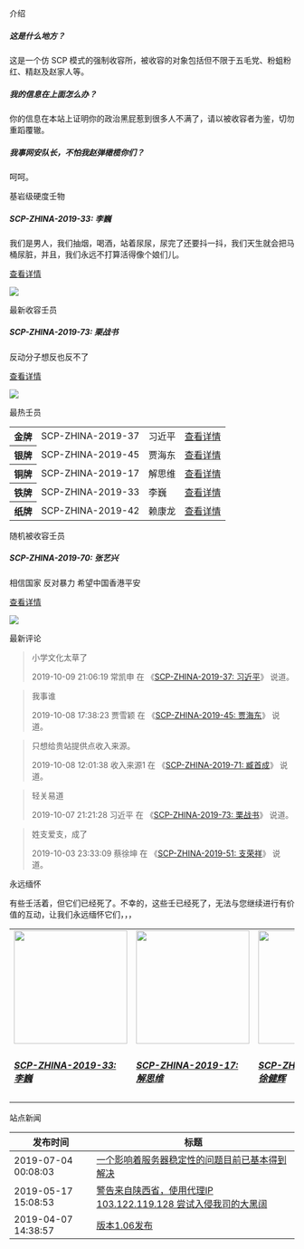 介绍

##### 这是什么地方？

这是一个仿 SCP 模式的强制收容所，被收容的对象包括但不限于五毛党、粉蛆粉红、精赵及赵家人等。

##### 我的信息在上面怎么办？

你的信息在本站上证明你的政治黑屁惹到很多人不满了，请以被收容者为鉴，切勿重蹈覆辙。

##### 我事网安队长，不怕我赵弹橄榄你们？

呵呵。

基岩级硬度壬物

##### SCP-ZHINA-2019-33: 李巍

我们是男人，我们抽烟，喝酒，站着尿尿，尿完了还要抖一抖，我们天生就会把马桶尿脏，并且，我们永远不打算活得像个娘们儿。

[查看详情](persondetaild11c.html?scp=SCP-ZHINA-2019-33)

![](images/caf158a3-5755-47e8-a81e-8231851aee8369bf.jpeg?id=caf158a3-5755-47e8-a81e-8231851aee83)

最新收容壬员

##### SCP-ZHINA-2019-73: 栗战书

反动分子想反也反不了

[查看详情](persondetail7467.html?scp=SCP-ZHINA-2019-73)

![](images/eb8b2b36-2ddb-4140-9f54-f0a7dc6c811274eb.jpeg?id=eb8b2b36-2ddb-4140-9f54-f0a7dc6c8112)

最热壬员

<table class="table table-sm table-striped table-borderless text-white"><tbody><tr><th scope="row">金牌</th><td>SCP-ZHINA-2019-37</td><td>习近平</td><td><a target="_blank" class="text-white" href="persondetail52b5.html?scp=SCP-ZHINA-2019-37">查看详情</a></td></tr><tr><th scope="row">银牌</th><td>SCP-ZHINA-2019-45</td><td>贾海东</td><td><a target="_blank" class="text-white" href="persondetail9727.html?scp=SCP-ZHINA-2019-45">查看详情</a></td></tr><tr><th scope="row">铜牌</th><td>SCP-ZHINA-2019-17</td><td>解思维</td><td><a target="_blank" class="text-white" href="persondetailc696.html?scp=SCP-ZHINA-2019-17">查看详情</a></td></tr><tr><th scope="row">铁牌</th><td>SCP-ZHINA-2019-33</td><td>李巍</td><td><a target="_blank" class="text-white" href="persondetaild11c.html?scp=SCP-ZHINA-2019-33">查看详情</a></td></tr><tr><th scope="row">纸牌</th><td>SCP-ZHINA-2019-42</td><td>赖康龙</td><td><a target="_blank" class="text-white" href="persondetailc943.html?scp=SCP-ZHINA-2019-42">查看详情</a></td></tr></tbody></table>

随机被收容壬员

##### SCP-ZHINA-2019-70: 张艺兴

相信国家 反对暴力 希望中国香港平安

[查看详情](persondetaile40f.html?scp=SCP-ZHINA-2019-70)

![](images/4f5a79a3-5da8-4363-aa39-531fe4a5a799e432.png?id=4f5a79a3-5da8-4363-aa39-531fe4a5a799)

最新评论

> 小学文化太草了
> 
> 2019-10-09 21:06:19 常凯申 在 《[SCP-ZHINA-2019-37: 习近平](persondetail52b5.html?scp=SCP-ZHINA-2019-37)》 说道。

> 我事谁
> 
> 2019-10-08 17:38:23 贾雪颖 在 《[SCP-ZHINA-2019-45: 贾海东](persondetail9727.html?scp=SCP-ZHINA-2019-45)》 说道。

> 只想给贵站提供点收入来源。
> 
> 2019-10-08 12:01:38 收入来源1 在 《[SCP-ZHINA-2019-71: 臧首成](persondetail1d00.html?scp=SCP-ZHINA-2019-71)》 说道。

> 轻关易道
> 
> 2019-10-07 21:21:28 习近平 在 《[SCP-ZHINA-2019-73: 栗战书](persondetail7467.html?scp=SCP-ZHINA-2019-73)》 说道。

> 姓支爱支，成了
> 
> 2019-10-03 23:33:09 蔡徐坤 在 《[SCP-ZHINA-2019-51: 支荣祥](persondetaile820.html?scp=SCP-ZHINA-2019-51)》 说道。

永远缅怀

有些壬活着，但它们已经死了。不幸的，这些壬已经死了，无法与您继续进行有价值的互动，让我们永远缅怀它们，，，

<table class="table"><tbody><tr><td><img src="images/caf158a3-5755-47e8-a81e-8231851aee8369bf.jpeg?id=caf158a3-5755-47e8-a81e-8231851aee83" class="img-blackwhite" style="height: 200px;"></td><td><img src="images/246967ee-6039-4d4c-a2c5-e83d6e37a94159f3.png?id=246967ee-6039-4d4c-a2c5-e83d6e37a941" class="img-blackwhite" style="height: 200px;"></td><td><img src="images/00ca5b01-c46f-4185-986e-b76f10d317eb9d54.jpeg?id=00ca5b01-c46f-4185-986e-b76f10d317eb" class="img-blackwhite" style="height: 200px;"></td><td><img src="images/97804828-0a42-410c-b809-0eaa274e806e2ece.jpeg?id=97804828-0a42-410c-b809-0eaa274e806e" class="img-blackwhite" style="height: 200px;"></td><td><img src="images/f74a17e4-e89f-49d1-b464-95154bce53b38813.jpeg?id=f74a17e4-e89f-49d1-b464-95154bce53b3" class="img-blackwhite" style="height: 200px;"></td><td><img src="images/21112106-ad05-4933-a3f7-8e80ac91eac00312.png?id=21112106-ad05-4933-a3f7-8e80ac91eac0" class="img-blackwhite" style="height: 200px;"></td><td><img src="images/e8a80056-3583-4bfb-9ac7-140968e17b791a5e.png?id=e8a80056-3583-4bfb-9ac7-140968e17b79" class="img-blackwhite" style="height: 200px;"></td><td><img src="images/a44560d2-8171-4957-9f5d-79b7fe1d37c66245.jpeg?id=a44560d2-8171-4957-9f5d-79b7fe1d37c6" class="img-blackwhite" style="height: 200px;"></td><td><img src="images/0c33624c-277d-4eb6-9561-ba383dea2d979e87.jpeg?id=0c33624c-277d-4eb6-9561-ba383dea2d97" class="img-blackwhite" style="height: 200px;"></td><td><img src="images/55bf5a82-d41e-49cb-8195-01585a9a44857ba8.png?id=55bf5a82-d41e-49cb-8195-01585a9a4485" class="img-blackwhite" style="height: 200px;"></td><td><img src="images/b19d2523-0974-4260-af42-bda047ccb1128ae8.jpeg?id=b19d2523-0974-4260-af42-bda047ccb112" class="img-blackwhite" style="height: 200px;"></td><td><img src="images/e954ed5c-2e70-42bd-9260-6bc6aca5ecd5b629.jpeg?id=e954ed5c-2e70-42bd-9260-6bc6aca5ecd5" class="img-blackwhite" style="height: 200px;"></td></tr><tr><td><h5><a target="_blank" href="persondetaild11c.html?scp=SCP-ZHINA-2019-33" class="text-white">SCP-ZHINA-2019-33: 李巍</a></h5></td><td><h5><a target="_blank" href="persondetailc696.html?scp=SCP-ZHINA-2019-17" class="text-white">SCP-ZHINA-2019-17: 解思维</a></h5></td><td><h5><a target="_blank" href="persondetail4534.html?scp=SCP-ZHINA-2019-27" class="text-white">SCP-ZHINA-2019-27: 徐健辉</a></h5></td><td><h5><a target="_blank" href="persondetail00f3.html?scp=SCP-ZHINA-2019-22" class="text-white">SCP-ZHINA-2019-22: 岳凯文</a></h5></td><td><h5><a target="_blank" href="persondetail6c84.html?scp=SCP-ZHINA-2019-20" class="text-white">SCP-ZHINA-2019-20: 刘庆宇</a></h5></td><td><h5><a target="_blank" href="persondetail0589.html?scp=SCP-ZHINA-2019-18" class="text-white">SCP-ZHINA-2019-18: 李昱澍</a></h5></td><td><h5><a target="_blank" href="persondetail2d56.html?scp=SCP-ZHINA-2019-16" class="text-white">SCP-ZHINA-2019-16: 周永吉</a></h5></td><td><h5><a target="_blank" href="persondetail0541.html?scp=SCP-ZHINA-2019-40" class="text-white">SCP-ZHINA-2019-40: 黄焯</a></h5></td><td><h5><a target="_blank" href="persondetaila745.html?scp=SCP-ZHINA-2019-38" class="text-white">SCP-ZHINA-2019-38: 林檬</a></h5></td><td><h5><a target="_blank" href="persondetail52b5.html?scp=SCP-ZHINA-2019-37" class="text-white">SCP-ZHINA-2019-37: 习近平</a></h5></td><td><h5><a target="_blank" href="persondetailc440.html?scp=SCP-ZHINA-2019-35" class="text-white">SCP-ZHINA-2019-35: 高雷</a></h5></td><td><h5><a target="_blank" href="persondetailb8a4.html?scp=SCP-ZHINA-2019-21" class="text-white">SCP-ZHINA-2019-21: 张李平</a></h5></td></tr></tbody><tbody></tbody></table>

站点新闻

| 发布时间 | 标题 |
| --- | --- |
| 2019-07-04 00:08:03 | [一个影响着服务器稳定性的问题目前已基本得到解决](readnewsb219.html?id=d6d5d3bc-9def-11e9-a4a0-525400e5eb2a) |
| 2019-05-17 15:08:53 | [警告来自陕西省，使用代理IP 103.122.119.128 尝试入侵我司的大黑阔](readnews5466.html?id=a2139442-78b6-11e9-9416-525400e5eb2a) |
| 2019-04-07 14:38:57 | [版本1.06发布](readnews8602.html?id=cf65ae90-1b39-4000-9866-c84c35b68d20) |
